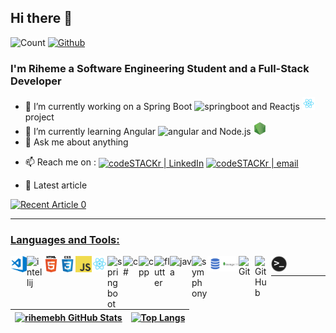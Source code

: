
## Hi there 👋
 ![Count](https://visitor-badge.laobi.icu/badge?page_id=rihemebh.Rihemebh) [![Github](https://img.shields.io/github/followers/rihemebh?label=Follow&style=social)](https://github.com/rihemebh) 
 

### I'm Riheme a Software Engineering Student and a Full-Stack Developer


<!--
**rihemebh/Rihemebh** is a ✨ _special_ ✨ repository because its `README.md` (this file) appears on your GitHub profile.
-->

- 🔭 I’m currently working on a Spring Boot <img alt="springboot" width="20px" src="https://dzone.com/storage/temp/12434118-spring-boot-logo.png" /> and Reactjs <img  alt="React" width="20px" src="https://raw.githubusercontent.com/github/explore/80688e429a7d4ef2fca1e82350fe8e3517d3494d/topics/react/react.png" /> project 
- 🌱 I’m currently learning Angular <img alt="angular" width="25px" src="https://user-images.githubusercontent.com/33090727/123556723-ba870d80-d784-11eb-89b4-6ad202470160.png" /> and Node.js <img alt="Node.js" width="20px" src="https://raw.githubusercontent.com/github/explore/80688e429a7d4ef2fca1e82350fe8e3517d3494d/topics/nodejs/nodejs.png" />
-  💬 Ask me about anything 
<!-- - 👯 I’m looking to collaborate on
- 🤔 I’m looking for help with ...
- 😄 Pronouns: ...
- ⚡ Fun fact: ...-->
- 📫 Reach me on :  <a align="center" href="https://www.linkedin.com/in/rihemebenhassan/"><img align="center" alt="codeSTACKr | LinkedIn"  src="https://img.shields.io/badge/LinkedIn-0077B5?style=for-the-badge&logo=linkedin&logoColor=white" /></a>
 [<img align="center" alt="codeSTACKr | email"  src="https://img.shields.io/badge/Microsoft_Outlook-0078D4?style=for-the-badge&logo=microsoft-outlook&logoColor=white" />](mailto:rihemebenhassan@insat.u-carthage.tn?subject=[GitHub])
 
 - 📕 Latest article
 
<a target="_blank" href="https://github-readme-medium-recent-article.vercel.app/medium/@rihmebenhassan/0"><img src="https://github-readme-medium-recent-article.vercel.app/medium/@rihmebenhassan/0" alt="Recent Article 0"> 


--------------------------------------------------------------------------------------------------------------- 
    
    
### Languages and Tools:

<img align="left" alt="Visual Studio Code" width="26px" src="https://raw.githubusercontent.com/github/explore/80688e429a7d4ef2fca1e82350fe8e3517d3494d/topics/visual-studio-code/visual-studio-code.png" />
<img align="left" alt="intellij" width="26px" src="https://upload.wikimedia.org/wikipedia/commons/thumb/9/9c/IntelliJ_IDEA_Icon.svg/1200px-IntelliJ_IDEA_Icon.svg.png" />

<img align="left" alt="HTML5" width="26px" src="https://raw.githubusercontent.com/github/explore/80688e429a7d4ef2fca1e82350fe8e3517d3494d/topics/html/html.png" />
<img align="left" alt="CSS3" width="26px" src="https://raw.githubusercontent.com/github/explore/80688e429a7d4ef2fca1e82350fe8e3517d3494d/topics/css/css.png" />
<img align="left" alt="JavaScript" width="26px" src="https://raw.githubusercontent.com/github/explore/80688e429a7d4ef2fca1e82350fe8e3517d3494d/topics/javascript/javascript.png" />
<img align="left" alt="React" width="25px" src="https://raw.githubusercontent.com/github/explore/80688e429a7d4ef2fca1e82350fe8e3517d3494d/topics/react/react.png" />

<img align="left" alt="springboot" width="25px" src="https://dzone.com/storage/temp/12434118-spring-boot-logo.png" />
<img align="left" alt="c#" width="25px" src="https://iconape.com/wp-content/files/sh/51404/svg/c--4.svg" />
<img align="left"  width="25px" alt="cpp" src="https://upload.wikimedia.org/wikipedia/commons/thumb/1/18/ISO_C%2B%2B_Logo.svg/306px-ISO_C%2B%2B_Logo.svg.png">
<img align="left" alt="flutter" width="25px" src="https://teamextension.fr/dist/img/skills/flutter.png" />
<img align="left" alt="java" width="35px" src="https://icon-library.com/images/java-icon-png/java-icon-png-15.jpg" />
<img align="left" alt="symphony" width="25px" src="https://iconape.com/wp-content/files/ds/99775/svg/symfony.svg" />
<img align="left" alt="SQL" width="25px" src="https://raw.githubusercontent.com/github/explore/80688e429a7d4ef2fca1e82350fe8e3517d3494d/topics/sql/sql.png" />
<img align="left" alt="MongoDB" width="25px" src="https://raw.githubusercontent.com/github/explore/80688e429a7d4ef2fca1e82350fe8e3517d3494d/topics/mongodb/mongodb.png" />
<img align="left" alt="Git" width="26px" src="https://upload.wikimedia.org/wikipedia/commons/thumb/3/3f/Git_icon.svg/1024px-Git_icon.svg.png" />
<img align="left" alt="GitHub" width="26px" src="https://www.iconsdb.com/icons/preview/white/github-6-xxl.png" />
<img align="left" alt="Terminal" width="25px" src="https://raw.githubusercontent.com/github/explore/80688e429a7d4ef2fca1e82350fe8e3517d3494d/topics/terminal/terminal.png" />

<br/>


---------------------------------------------------------------------------------------------------------------



|![rihemebh GitHub Stats](https://github-readme-stats.vercel.app/api?username=rihemebh&&show_icons=true&title_color=ffffff&icon_color=bb2acf&text_color=daf7dc&bg_color=151515)| ![Top Langs](https://github-readme-stats.vercel.app/api/top-langs/?username=rihemebh&&show_icons=true&title_color=ffffff&icon_color=bb2acf&text_color=daf7dc&bg_color=151515)|
|---|---|
 



<!--### 📕 Latest Blog Posts
 BLOG-POST-LIST:START -->


[linkedin]: https://www.linkedin.com/in/rihemebenhassan/
 
 

